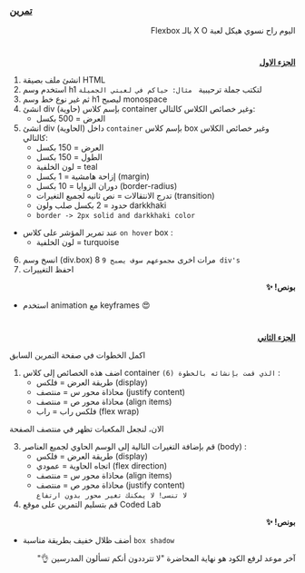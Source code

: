 <p dir="rtl">
<h3><a href="https://github.com/kuwaitcodes/UC-web-cw-3">تمرين </a></h3></p>


<p dir="rtl">
اليوم راح نسوي هيكل لعبة X O بالـ Flexbox</p>
<h1></h1>
<p dir="rtl">
 <strong><a href="https://docs.google.com/document/d/1023yXN_P2S3_e7vzJ0kj4QXIqm7U-pkx1L-qUE5mMQA/edit">الجزء الاول</a></strong></p>



1. انشئ ملف بصيقة HTML
2. استخدم وسم h1 لتكتب جملة ترحيبية
` مثال: حياكم في لعبتي الجميلة`
3. ثم غير نوع خط وسم h1 ليصبح monospace
4. انشئ div (حاوية) بإسم كلاس container وغير خصائص الكلاس كالتالي:
    - العرض = 500 بكسل
5. انشئ div داخل (الحاوية) `container` بإسم كلاس box وغير خصائص الكلاس كالتالي:
    - العرض = 150 بكسل
    - الطول = 150 بكسل
    - لون الخلفية = teal
    - إزاحة هامشية = 1 بكسل (margin)
    - دوران الزوايا = 10 بكسل (border-radius)
    - تدرج الانتقالات = نص ثانيه لجميع التغيرات (transition)
    - حدود = 2 بكسل صلب ولون darkkhaki
    - `border -> 2px solid and darkkhaki color` 
  - عند تمرير المؤشر على كلاس `on hover` box :
    - لون الخلفية = turquoise
6. انسخ وسم (div.box) 8 مرات اخرى `مجموعهم سوف يصبح 9 div's` 
7. احفظ التغييرات

<p dir="rtl">
<strong>بونص! ✨</strong></p>

- استخدم animation مع keyframes 😍


<h1></h1>

<p dir="rtl">
 <strong><a href="https://docs.google.com/document/d/1kbnHEY7YcWJmNOUaiURGab-6HFW-0dyDefd08m3XL8k/edit">الجزء الثاني</a></strong></p>

اكمل الخطوات في صفحة التمرين السابق

1. اضف هذه الخصائص إلى كلاس container `الذي قمت بإنشائه بالخطوة (6)`   :
    - طريقة العرض = فلكس (display)
    - محاذاة محور س = منتصف (justify content)
    - محاذاة محور ص = منتصف (align items)
    - فلكس راب = راب (flex wrap)

الان، لنجعل المكعبات تظهر في منتصف الصفحة</br>

3. قم بإضافة التغيرات التالية إلى الوسم الحاوي لجميع العناصر (body) :
    - طريقة العرض = فلكس (display)
    - اتجاه الحاوية = عمودي (flex direction)
    - محاذاة محور س = منتصف (align items)
    - محاذاة محور ص = منتصف (justify content)<br>
	  `لا تنسى! لا يمكنك تغير محور بدون ارتفاع`
4. قم بتسليم التمرين على موقع Coded Lab



 <p dir="rtl">
<strong>بونص! ✨</strong></p>

- أضف ظلال خفيف بطريقة مناسبة `box shadow`


 <p dir="rtl">
آخر موعد لرفع الكود هو نهاية المحاضرة "لا تترددون أنكم تسألون المدرسين 👌"
</p>
